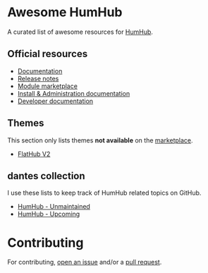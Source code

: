 # Awesome HumHub

A curated list of awesome resources for [HumHub](https://www.humhub.com).

## Official resources

* [Documentation](https://docs.humhub.org/docs/about/humhub)
* [Release notes](https://docs.humhub.org/docs/about/releasenotes/release_notes)
* [Module marketplace](https://marketplace.humhub.com/)
* [Install & Administration documentation](https://docs.humhub.org/docs/admin/introduction)
* [Developer documentation](https://docs.humhub.org/docs/develop/overview)

## Themes

This section only lists themes **not available** on the [marketplace](https://marketplace.humhub.com/).

* [FlatHub V2](https://github.com/WebCrew/HumHub_Flathub_Updated)

## dantes collection

I use these lists to keep track of HumHub related topics on GitHub.
* [HumHub - Unmaintained](https://github.com/stars/dantefromhell/lists/humhub-unmaintained)
* [HumHub - Upcoming](https://github.com/stars/dantefromhell/lists/humhub-upcoming)

# Contributing

For contributing, [open an issue](https://github.com/dantefromhell/awesome-humhub/issues) and/or a [pull request](https://github.com/dantefromhell/awesome-humhub/pulls).
